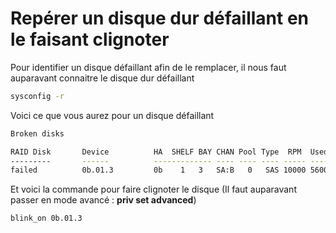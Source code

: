 # Repérer un disque dur défaillant en le faisant clignoter

Pour identifier un disque défaillant afin de le remplacer, il nous faut
auparavant connaitre le disque dur défaillant

```bash
sysconfig -r
```

Voici ce que vous aurez pour un disque défaillant

```bash
Broken disks

RAID Disk       Device          HA  SHELF BAY CHAN Pool Type  RPM  Used (MB/blks)    Phys (MB/blks)
---------       ------          ------------- ---- ---- ---- ----- --------------    --------------
failed          0b.01.3         0b    1   3   SA:B   0   SAS 10000 560000/1146880000 572325/1172123568
```

Et voici la commande pour faire clignoter le disque (Il faut auparavant
passer en mode avancé : **priv set advanced**)

```bash
blink_on 0b.01.3
```
